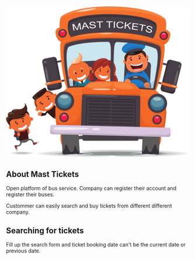 <p align="center"><img src="public/svg/edited.svg"></p>


## About Mast Tickets
Open platform of bus service. Company can register their account and register their buses. 

Custommer can easily search and buy tickets from different different company.

## Searching for tickets
Fill up the search form and ticket booking date can't be the current date or previous date. 
